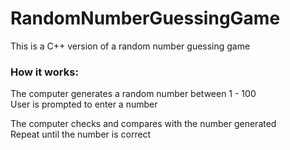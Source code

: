 # RandomNumberGuessingGame
This is a C++ version of a random number guessing game

###  How it works: <br/> 
The computer generates a random number between 1 - 100 <br/> 
User is prompted to enter a number <br/> 

The computer checks and compares with the number generated  <br/> 
Repeat until the number is correct

